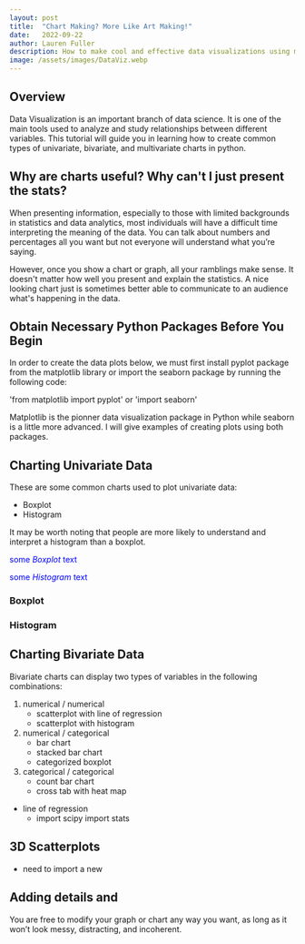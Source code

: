 ```yaml
---
layout: post
title:  "Chart Making? More Like Art Making!"
date:   2022-09-22
author: Lauren Fuller
description: How to make cool and effective data visualizations using matplotlib and seaborn in Python
image: /assets/images/DataViz.webp
---
```


## Overview

Data Visualization is an important branch of data science. It is one of the main tools used to analyze and study relationships between different variables. This tutorial will guide you in learning how to create common types of univariate, bivariate, and multivariate charts in python. 

## Why are charts useful? Why can't I just present the stats?

When presenting information, especially to those with limited backgrounds in statistics and data analytics, most individuals will have a difficult time interpreting the meaning of the data. You can talk about numbers and percentages all you want but not everyone will understand what you’re saying. 

However, once you show a chart or graph, all your ramblings make sense. It doesn't matter how well you present and explain the statistics. A nice looking chart just is sometimes better able to communicate to an audience what's happening in the data. 

## Obtain Necessary Python Packages Before You Begin
In order to create the data plots below, we must first install pyplot package from the matplotlib library or import the seaborn package by running the following code: 

'from matplotlib import pyplot'
or 
'import seaborn'

Matplotlib is the pionner data visualization package in Python while seaborn is a little more advanced. I will give examples of creating plots using both packages. 




## Charting Univariate Data
These are some common charts used to plot univariate data:
* Boxplot
* Histogram

It may be worth noting that people are more likely to understand and interpret a histogram than a boxplot. 

<span style="color:blue">some *Boxplot* text<span>

<span style="color:blue">some *Histogram* text<span>


### Boxplot

### Histogram


## Charting Bivariate Data
Bivariate charts can display two types of variables in the following combinations: 
1. numerical / numerical
    * scatterplot with line of regression
    * scatterplot with histogram
2. numerical / categorical
    * bar chart
    * stacked bar chart
    * categorized boxplot
3. categorical / categorical
    * count bar chart
    * cross tab with heat map


- line of regression
    - import scipy import stats 

## 3D Scatterplots
- need to import a new


## Adding details and 
You are free to modify your graph or chart any way you want, as long as it won’t look messy, distracting, and incoherent. 